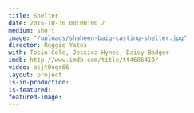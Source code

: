 ```yaml
---
title: Shelter
date: 2015-10-30 00:00:00 Z
medium: short
image: "/uploads/shaheen-baig-casting-shelter.jpg"
director: Reggie Yates
with: Tosin Cole, Jessica Hynes, Daisy Badger
imdb: http://www.imdb.com/title/tt4686410/
video: asjt0eqr66
layout: project
is-in-production: 
is-featured: 
featured-image: 
---
```


